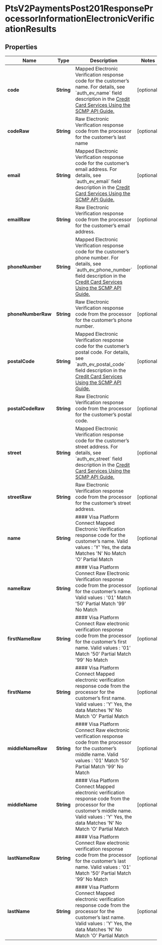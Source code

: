 
# PtsV2PaymentsPost201ResponseProcessorInformationElectronicVerificationResults

## Properties
Name | Type | Description | Notes
------------ | ------------- | ------------- | -------------
**code** | **String** | Mapped Electronic Verification response code for the customer’s name.  For details, see &#x60;auth_ev_name&#x60; field description in the [Credit Card Services Using the SCMP API Guide.](https://apps.cybersource.com/library/documentation/dev_guides/CC_Svcs_SCMP_API/html/)  |  [optional]
**codeRaw** | **String** | Raw Electronic Verification response code from the processor for the customer’s last name |  [optional]
**email** | **String** | Mapped Electronic Verification response code for the customer’s email address.  For details, see &#x60;auth_ev_email&#x60; field description in the [Credit Card Services Using the SCMP API Guide.](https://apps.cybersource.com/library/documentation/dev_guides/CC_Svcs_SCMP_API/html/)  |  [optional]
**emailRaw** | **String** | Raw Electronic Verification response code from the processor for the customer’s email address. |  [optional]
**phoneNumber** | **String** | Mapped Electronic Verification response code for the customer’s phone number.  For details, see &#x60;auth_ev_phone_number&#x60; field description in the [Credit Card Services Using the SCMP API Guide.](https://apps.cybersource.com/library/documentation/dev_guides/CC_Svcs_SCMP_API/html/)  |  [optional]
**phoneNumberRaw** | **String** | Raw Electronic Verification response code from the processor for the customer’s phone number. |  [optional]
**postalCode** | **String** | Mapped Electronic Verification response code for the customer’s postal code.  For details, see &#x60;auth_ev_postal_code&#x60; field description in the [Credit Card Services Using the SCMP API Guide.](https://apps.cybersource.com/library/documentation/dev_guides/CC_Svcs_SCMP_API/html/)  |  [optional]
**postalCodeRaw** | **String** | Raw Electronic Verification response code from the processor for the customer’s postal code. |  [optional]
**street** | **String** | Mapped Electronic Verification response code for the customer’s street address.  For details, see &#x60;auth_ev_street&#x60; field description in the [Credit Card Services Using the SCMP API Guide.](https://apps.cybersource.com/library/documentation/dev_guides/CC_Svcs_SCMP_API/html/)  |  [optional]
**streetRaw** | **String** | Raw Electronic Verification response code from the processor for the customer’s street address. |  [optional]
**name** | **String** | #### Visa Platform Connect Mapped Electronic Verification response code for the customer’s name.  Valid values :  &#39;Y&#39;   Yes, the data Matches &#39;N&#39;   No Match &#39;O&#39;   Partial Match  |  [optional]
**nameRaw** | **String** | #### Visa Platform Connect Raw Electronic Verification response code from the processor for the customer’s name.  Valid values :  &#39;01&#39;     Match &#39;50&#39;     Partial Match &#39;99&#39;     No Match  |  [optional]
**firstNameRaw** | **String** | #### Visa Platform Connect Raw electronic verification response code from the processor for the customer’s first name.  Valid values :  &#39;01&#39;     Match &#39;50&#39;     Partial Match &#39;99&#39;     No Match  |  [optional]
**firstName** | **String** | #### Visa Platform Connect Mapped electronic verification response code from the processor for the customer’s first name.  Valid values :  &#39;Y&#39;   Yes, the data Matches &#39;N&#39;   No Match &#39;O&#39;   Partial Match  |  [optional]
**middleNameRaw** | **String** | #### Visa Platform Connect Raw electronic verification response code from the processor for the customer’s middle name.  Valid values :  &#39;01&#39;     Match &#39;50&#39;     Partial Match &#39;99&#39;     No Match  |  [optional]
**middleName** | **String** | #### Visa Platform Connect Mapped electronic verification response code from the processor for the customer’s middle name.  Valid values :  &#39;Y&#39;   Yes, the data Matches &#39;N&#39;   No Match &#39;O&#39;   Partial Match  |  [optional]
**lastNameRaw** | **String** | #### Visa Platform Connect Raw electronic verification response code from the processor for the customer’s last name.  Valid values :  &#39;01&#39;     Match &#39;50&#39;     Partial Match &#39;99&#39;     No Match  |  [optional]
**lastName** | **String** | #### Visa Platform Connect Mapped electronic verification response code from the processor for the customer’s last name.  Valid values :  &#39;Y&#39;   Yes, the data Matches &#39;N&#39;   No Match &#39;O&#39;   Partial Match  |  [optional]



